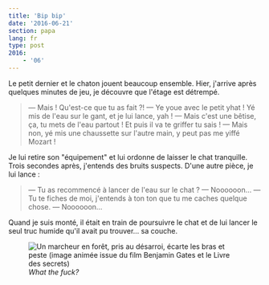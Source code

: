```yaml
---
title: 'Bip bip'
date: '2016-06-21'
section: papa
lang: fr
type: post
2016:
    - '06'
---
```


Le petit dernier et le chaton jouent beaucoup ensemble. Hier, j'arrive après quelques minutes de jeu, je découvre que l'étage est détrempé.

<!-- more -->

> — Mais ! Qu'est-ce que tu as fait ?!
> — Ye youe avec le petit yhat ! Yé mis de l'eau sur le gant, et je lui lance, yah !
> — Mais c'est une bêtise, ça, tu mets de l'eau partout ! Et puis il va te griffer tu sais !
> — Mais non, yé mis une chaussette sur l'autre main, y peut pas me yiffé Mozart !

Je lui retire son "équipement" et lui ordonne de laisser le chat tranquille. Trois secondes après, j'entends des bruits suspects. D'une autre pièce, je lui lance :

> — Tu as recommencé à lancer de l'eau sur le chat ?
> — Noooooon…
> — Tu te fiches de moi, j'entends à ton ton que tu me caches quelque chose.
> — Noooooon…

Quand je suis monté, il était en train de poursuivre le chat et de lui lancer le seul truc humide qu'il avait pu trouver… sa couche.

<figure>
  <img src="/assets/images/papa/2016-06-21/1.gif" alt="Un marcheur en forêt, pris au désarroi, écarte les bras et peste (image animée issue du film Benjamin Gates et le Livre des secrets)" />
  <figcaption><i lang="en">What the fuck?</i></figcaption>
</figure>
